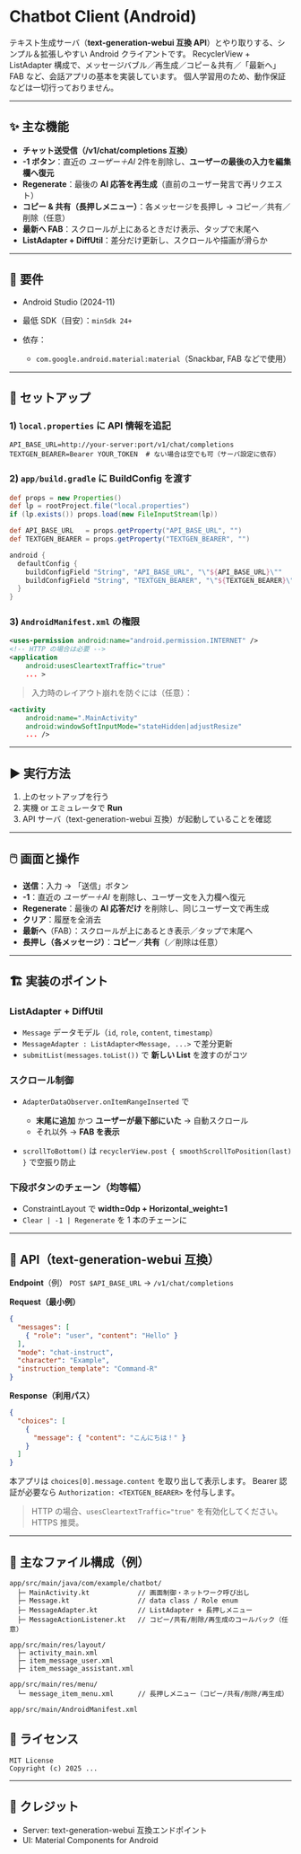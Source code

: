 # Chatbot Client (Android)

テキスト生成サーバ（**text-generation-webui 互換 API**）とやり取りする、シンプル＆拡張しやすい Android クライアントです。
RecyclerView + ListAdapter 構成で、メッセージバブル／再生成／コピー＆共有／「最新へ」FAB など、会話アプリの基本を実装しています。
個人学習用のため、動作保証などは一切行っておりません。

---


## ✨ 主な機能

* **チャット送受信（/v1/chat/completions 互換）**
* **-1 ボタン**：直近の *ユーザー＋AI* 2件を削除し、**ユーザーの最後の入力を編集欄へ復元**
* **Regenerate**：最後の **AI 応答を再生成**（直前のユーザー発言で再リクエスト）
* **コピー & 共有（長押しメニュー）**：各メッセージを長押し → コピー／共有／削除（任意）
* **最新へ FAB**：スクロールが上にあるときだけ表示、タップで末尾へ
* **ListAdapter + DiffUtil**：差分だけ更新し、スクロールや描画が滑らか
---

## 🧰 要件

* Android Studio (2024-11)
* 最低 SDK（目安）：`minSdk 24+`
* 依存：

  * `com.google.android.material:material`（Snackbar, FAB などで使用）

---

## 🔧 セットアップ

### 1) `local.properties` に API 情報を追記

```properties
API_BASE_URL=http://your-server:port/v1/chat/completions
TEXTGEN_BEARER=Bearer YOUR_TOKEN  # ない場合は空でも可（サーバ設定に依存）
```

### 2) `app/build.gradle` に BuildConfig を渡す

```gradle
def props = new Properties()
def lp = rootProject.file("local.properties")
if (lp.exists()) props.load(new FileInputStream(lp))

def API_BASE_URL   = props.getProperty("API_BASE_URL", "")
def TEXTGEN_BEARER = props.getProperty("TEXTGEN_BEARER", "")

android {
  defaultConfig {
    buildConfigField "String", "API_BASE_URL", "\"${API_BASE_URL}\""
    buildConfigField "String", "TEXTGEN_BEARER", "\"${TEXTGEN_BEARER}\""
  }
}
```

### 3) `AndroidManifest.xml` の権限

```xml
<uses-permission android:name="android.permission.INTERNET" />
<!-- HTTP の場合は必要 -->
<application
    android:usesCleartextTraffic="true"
    ... >
```

> 入力時のレイアウト崩れを防ぐには（任意）：

```xml
<activity
    android:name=".MainActivity"
    android:windowSoftInputMode="stateHidden|adjustResize"
    ... />
```

---

## ▶️ 実行方法

1. 上のセットアップを行う
2. 実機 or エミュレータで **Run**
3. API サーバ（text-generation-webui 互換）が起動していることを確認

---

## 🖱️ 画面と操作

* **送信**：入力 → 「送信」ボタン
* **-1**：直近の *ユーザー＋AI* を削除し、ユーザー文を入力欄へ復元
* **Regenerate**：最後の **AI 応答だけ** を削除し、同じユーザー文で再生成
* **クリア**：履歴を全消去
* **最新へ**（FAB）：スクロールが上にあるとき表示／タップで末尾へ
* **長押し（各メッセージ）**：**コピー**／**共有**（／削除は任意）

---

## 🏗️ 実装のポイント

### ListAdapter + DiffUtil

* `Message` データモデル（`id`, `role`, `content`, `timestamp`）
* `MessageAdapter : ListAdapter<Message, ...>` で差分更新
* `submitList(messages.toList())` で **新しい List** を渡すのがコツ

### スクロール制御

* `AdapterDataObserver.onItemRangeInserted` で

  * **末尾に追加** かつ **ユーザーが最下部にいた** → 自動スクロール
  * それ以外 → **FAB を表示**
* `scrollToBottom()` は `recyclerView.post { smoothScrollToPosition(last) }` で空振り防止

### 下段ボタンのチェーン（均等幅）

* ConstraintLayout で **width=0dp + Horizontal\_weight=1**
* `Clear | -1 | Regenerate` を 1 本のチェーンに

---

## 🔌 API（text-generation-webui 互換）

**Endpoint**（例）
`POST $API_BASE_URL` → `/v1/chat/completions`

**Request（最小例）**

```json
{
  "messages": [
    { "role": "user", "content": "Hello" }
  ],
  "mode": "chat-instruct",
  "character": "Example",
  "instruction_template": "Command-R"
}
```

**Response（利用パス）**

```json
{
  "choices": [
    {
      "message": { "content": "こんにちは！" }
    }
  ]
}
```

本アプリは `choices[0].message.content` を取り出して表示します。
Bearer 認証が必要なら `Authorization: <TEXTGEN_BEARER>` を付与します。

> HTTP の場合、`usesCleartextTraffic="true"` を有効化してください。HTTPS 推奨。

---

## 📁 主なファイル構成（例）

```
app/src/main/java/com/example/chatbot/
  ├─ MainActivity.kt            // 画面制御・ネットワーク呼び出し
  ├─ Message.kt                 // data class / Role enum
  ├─ MessageAdapter.kt          // ListAdapter + 長押しメニュー
  ├─ MessageActionListener.kt   // コピー/共有/削除/再生成のコールバック（任意）

app/src/main/res/layout/
  ├─ activity_main.xml
  ├─ item_message_user.xml
  ├─ item_message_assistant.xml

app/src/main/res/menu/
  └─ message_item_menu.xml      // 長押しメニュー（コピー/共有/削除/再生成）

app/src/main/AndroidManifest.xml
```



## 🔑 ライセンス

```
MIT License
Copyright (c) 2025 ...
```

---

## 📣 クレジット

* Server: text-generation-webui 互換エンドポイント
* UI: Material Components for Android


